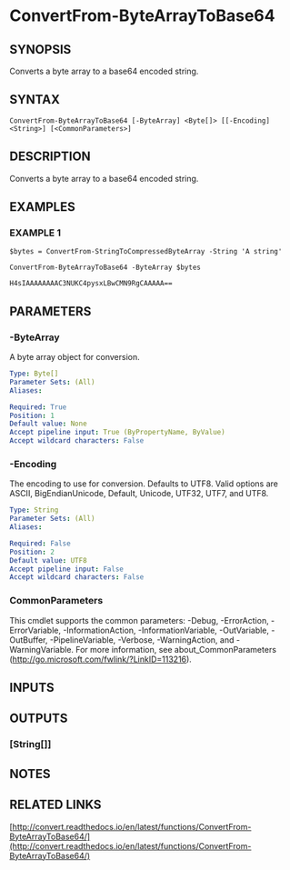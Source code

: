# ConvertFrom-ByteArrayToBase64

## SYNOPSIS
Converts a byte array to a base64 encoded string.

## SYNTAX

```
ConvertFrom-ByteArrayToBase64 [-ByteArray] <Byte[]> [[-Encoding] <String>] [<CommonParameters>]
```

## DESCRIPTION
Converts a byte array to a base64 encoded string.

## EXAMPLES

### EXAMPLE 1
```
$bytes = ConvertFrom-StringToCompressedByteArray -String 'A string'

ConvertFrom-ByteArrayToBase64 -ByteArray $bytes

H4sIAAAAAAAAC3NUKC4pysxLBwCMN9RgCAAAAA==
```

## PARAMETERS

### -ByteArray
A byte array object for conversion.

```yaml
Type: Byte[]
Parameter Sets: (All)
Aliases:

Required: True
Position: 1
Default value: None
Accept pipeline input: True (ByPropertyName, ByValue)
Accept wildcard characters: False
```

### -Encoding
The encoding to use for conversion.
Defaults to UTF8.
Valid options are ASCII, BigEndianUnicode, Default, Unicode, UTF32, UTF7, and UTF8.

```yaml
Type: String
Parameter Sets: (All)
Aliases:

Required: False
Position: 2
Default value: UTF8
Accept pipeline input: False
Accept wildcard characters: False
```

### CommonParameters
This cmdlet supports the common parameters: -Debug, -ErrorAction, -ErrorVariable, -InformationAction, -InformationVariable, -OutVariable, -OutBuffer, -PipelineVariable, -Verbose, -WarningAction, and -WarningVariable.
For more information, see about_CommonParameters (http://go.microsoft.com/fwlink/?LinkID=113216).

## INPUTS

## OUTPUTS

### [String[]]

## NOTES

## RELATED LINKS

[http://convert.readthedocs.io/en/latest/functions/ConvertFrom-ByteArrayToBase64/](http://convert.readthedocs.io/en/latest/functions/ConvertFrom-ByteArrayToBase64/)

